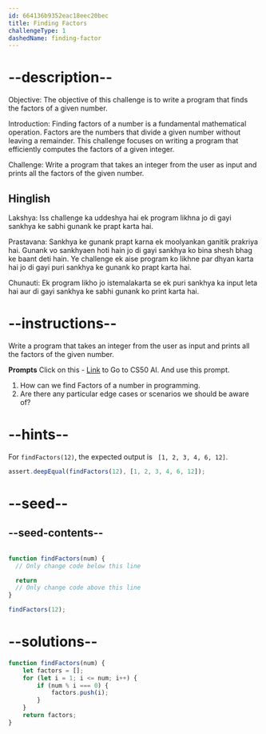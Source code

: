 ```yaml
---
id: 664136b9352eac18eec20bec
title: Finding Factors
challengeType: 1
dashedName: finding-factor
---
```


# --description--

Objective: The objective of this challenge is to write a program that finds the factors of a given number.

Introduction: Finding factors of a number is a fundamental mathematical operation. Factors are the numbers that divide a given number without leaving a remainder. This challenge focuses on writing a program that efficiently computes the factors of a given integer.

Challenge: Write a program that takes an integer from the user as input and prints all the factors of the given number.

<h2>Hinglish</h2>

Lakshya: Iss challenge ka uddeshya hai ek program likhna jo di gayi sankhya ke sabhi gunank ke prapt karta hai.

Prastavana: Sankhya ke gunank prapt karna ek moolyankan ganitik prakriya hai. Gunank vo sankhyaen hoti hain jo di gayi sankhya ko bina shesh bhag ke baant deti hain. Ye challenge ek aise program ko likhne par dhyan karta hai jo di gayi puri sankhya ke gunank ko prapt karta hai.

Chunauti: Ek program likho jo istemalakarta se ek puri sankhya ka input leta hai aur di gayi sankhya ke sabhi gunank ko print karta hai.

# --instructions--

Write a program that takes an integer from the user as input and prints all the factors of the given number.

**Prompts**
Click on this - <a href = "https://cs50.ai/chat">Link</a> to Go to CS50 AI.
And use this prompt.

1. How can we find Factors of a number in programming.
2. Are there any particular edge cases or scenarios we should be aware of?

# --hints--

For `findFactors(12)`, the expected output is ` [1, 2, 3, 4, 6, 12]`.

```js
assert.deepEqual(findFactors(12), [1, 2, 3, 4, 6, 12]);

```

# --seed--

## --seed-contents--

```js

function findFactors(num) {
  // Only change code below this line

  return
  // Only change code above this line
}

findFactors(12);


```

# --solutions--

```js
function findFactors(num) {
    let factors = [];
    for (let i = 1; i <= num; i++) {
        if (num % i === 0) {
            factors.push(i);
        }
    }
    return factors;
}
```
